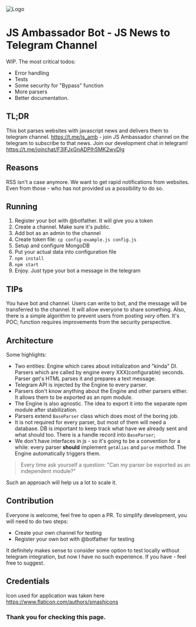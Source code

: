 ![Logo](https://github.com/tryshchenko/js-news-bot/raw/master/icon.png)
# JS Ambassador Bot - JS News to Telegram Channel
WIP.
The most critical todos:
- Error handling
- Tests
- Some security for "Bypass" function
- More parsers
- Better documentation.

## TL;DR
This bot parses websites with javascript news and delivers them to telegram channel.
https://t.me/js_amb - join JS Ambassador channel on the telegram to subscribe to that news.
Join our development chat in telegram!
https://t.me/joinchat/F3IFJxGnADPIh5MK2wvDlg

## Reasons
RSS isn't a case anymore. We want to get rapid notifications from websites. Even from those - who has not provided us a possibility to do so.

## Running
1. Register your bot with @botfather. It will give you a token
2. Create a channel. Make sure it's public.
3. Add bot as an admin to the channel
2. Create token file: `cp config-example.js config.js`
3. Setup and configure MongoDB
3. Put your actual data into configuration file
4. `npm install`
5. `npm start`
6. Enjoy. Just type your bot a message in the telegram

## TIPs
You have bot and channel. Users can write to bot, and the message will be transferred to the channel. It will allow everyone to share something. Also, there is a simple algorithm to prevent users from posting *very* often. It's POC; function requires improvements from the security perspective.

## Architecture
Some highlights:
- Two entities: Engine which cares about initialization and "kinda" DI. Parsers which are called by engine every XXX(configurable) seconds. Parser get's HTML parses it and prepares a text message.
- Telegram API is injected by the Engine to every parser.
- Parsers don't know anything about the Engine and other parsers either. It allows them to be exported as an npm module.
- The Engine is also agnostic. The idea to export it into the separate npm module after stabilization.
- Parsers extend `BaseParser` class which does most of the boring job.
- It is not required for every parser, but most of them will need a database. DB is important to keep track what have we already sent and what should too. There is a handle record into `BaseParser`;
- We don't have interfaces in js - so it's going to be a convention for a while: every parser **should** implement `getAlias` and `parse` method. The Engine automatically triggers them.

> Every time ask yourself a question: 
> "Can my parser be exported as an independent module?" 

Such an approach will help us a lot to scale it.

## Contribution
Everyone is welcome, feel free to open a PR.
To simplify development, you will need to do two steps:
- Create your own channel for testing
- Register your own bot with @botfather for testing

It definitely makes sense to consider some option to test locally without telegram integration, but now I have no such experience. If you have - feel free to suggest.

## Credentials
Icon used for application was taken here https://www.flaticon.com/authors/smashicons

### Thank you for checking this page.
